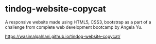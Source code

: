 # tindog-website-copycat
A responsive website made using HTML5, CSS3, bootstrap as a part of a challenge from complete web development bootcamp by Angela Yu.

https://wasimalgahlani.github.io/tindog-website-copycat/
